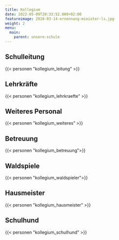 ```yaml
---
title: Kollegium
date: 2022-05-09T20:33:52.000+02:00
featureimage: 2018-03-14-ernennung-minister-ls.jpg
weight: 2
menu:
  main:
    parent: unsere-schule
---
```


## Schulleitung

{{< personen "kollegium_leitung" >}}

## Lehrkräfte

{{< personen "kollegium_lehrkraefte" >}}

## Weiteres Personal

{{< personen "kollegium_weiteres" >}}

## Betreuung

{{< personen "kollegium_betreuung">}}

## Waldspiele

{{< personen "kollegium_waldspieler">}}

## Hausmeister

{{< personen "kollegium_hausmeister" >}}

## Schulhund

{{< personen "kollegium_schulhund" >}}

